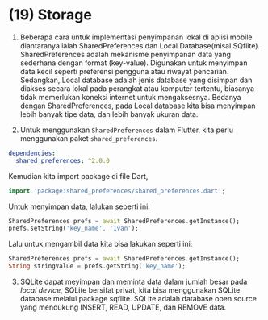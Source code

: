 # (19) Storage

1. Beberapa cara untuk implementasi penyimpanan lokal di aplisi mobile diantaranya ialah SharedPreferences dan Local Database(misal SQflite). SharedPreferences adalah mekanisme penyimpanan data yang sederhana dengan format (key-value). Digunakan untuk menyimpan data kecil seperti preferensi pengguna atau riwayat pencarian. Sedangkan, Local database adalah jenis database yang disimpan dan diakses secara lokal pada perangkat atau komputer tertentu, biasanya tidak memerlukan koneksi internet untuk mengaksesnya. Bedanya dengan SharedPreferences, pada Local database kita bisa menyimpan lebih banyak tipe data, dan lebih banyak ukuran data.

2. Untuk menggunakan `SharedPreferences` dalam Flutter, kita perlu menggunakan paket `shared_preferences`. 
```yaml
dependencies:
  shared_preferences: ^2.0.0
```
Kemudian kita import package di file Dart,
```dart
import 'package:shared_preferences/shared_preferences.dart';
```
Untuk menyimpan data, lalukan seperti ini:
```dart
SharedPreferences prefs = await SharedPreferences.getInstance();
prefs.setString('key_name', 'Ivan');
```
Lalu untuk mengambil data kita bisa lakukan seperti ini:
```dart
SharedPreferences prefs = await SharedPreferences.getInstance();
String stringValue = prefs.getString('key_name');
```

3. SQLite dapat meyimpan dan meminta data dalam jumlah besar pada *local device*, SQLite bersifat privat, kita bisa menggunakan SQLite database melalui package sqflite. SQLite adalah database open source yang mendukung INSERT, READ, UPDATE, dan REMOVE data.